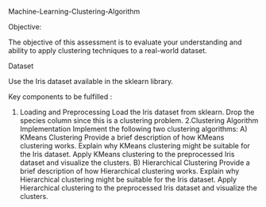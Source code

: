 Machine-Learning-Clustering-Algorithm

Objective:

The objective of this assessment is to evaluate your understanding and ability to apply clustering techniques to a real-world dataset.

Dataset

Use the Iris dataset available in the sklearn library.

Key components to be fulfilled :

  1. Loading and Preprocessing 
        Load the Iris dataset from sklearn.
        Drop the species column since this is a clustering problem.
  2.Clustering Algorithm Implementation
        Implement the following two clustering algorithms:
          A) KMeans Clustering 
              Provide a brief description of how KMeans clustering works.
              Explain why KMeans clustering might be suitable for the Iris dataset.
              Apply KMeans clustering to the preprocessed Iris dataset and visualize the clusters.
          B) Hierarchical Clustering 
              Provide a brief description of how Hierarchical clustering works.
              Explain why Hierarchical clustering might be suitable for the Iris dataset.
              Apply Hierarchical clustering to the preprocessed Iris dataset and visualize the clusters.

